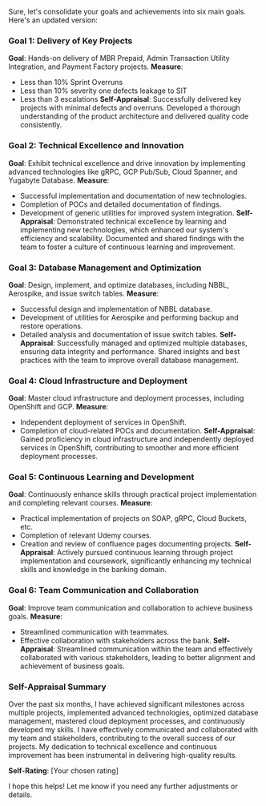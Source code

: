Sure, let's consolidate your goals and achievements into six main goals. Here's an updated version:

### Goal 1: Delivery of Key Projects
**Goal**: Hands-on delivery of MBR Prepaid, Admin Transaction Utility Integration, and Payment Factory projects.
**Measure**:
- Less than 10% Sprint Overruns
- Less than 10% severity one defects leakage to SIT
- Less than 3 escalations
**Self-Appraisal**: Successfully delivered key projects with minimal defects and overruns. Developed a thorough understanding of the product architecture and delivered quality code consistently.

### Goal 2: Technical Excellence and Innovation
**Goal**: Exhibit technical excellence and drive innovation by implementing advanced technologies like gRPC, GCP Pub/Sub, Cloud Spanner, and Yugabyte Database.
**Measure**:
- Successful implementation and documentation of new technologies.
- Completion of POCs and detailed documentation of findings.
- Development of generic utilities for improved system integration.
**Self-Appraisal**: Demonstrated technical excellence by learning and implementing new technologies, which enhanced our system's efficiency and scalability. Documented and shared findings with the team to foster a culture of continuous learning and improvement.

### Goal 3: Database Management and Optimization
**Goal**: Design, implement, and optimize databases, including NBBL, Aerospike, and issue switch tables.
**Measure**:
- Successful design and implementation of NBBL database.
- Development of utilities for Aerospike and performing backup and restore operations.
- Detailed analysis and documentation of issue switch tables.
**Self-Appraisal**: Successfully managed and optimized multiple databases, ensuring data integrity and performance. Shared insights and best practices with the team to improve overall database management.

### Goal 4: Cloud Infrastructure and Deployment
**Goal**: Master cloud infrastructure and deployment processes, including OpenShift and GCP.
**Measure**:
- Independent deployment of services in OpenShift.
- Completion of cloud-related POCs and documentation.
**Self-Appraisal**: Gained proficiency in cloud infrastructure and independently deployed services in OpenShift, contributing to smoother and more efficient deployment processes.

### Goal 5: Continuous Learning and Development
**Goal**: Continuously enhance skills through practical project implementation and completing relevant courses.
**Measure**:
- Practical implementation of projects on SOAP, gRPC, Cloud Buckets, etc.
- Completion of relevant Udemy courses.
- Creation and review of confluence pages documenting projects.
**Self-Appraisal**: Actively pursued continuous learning through project implementation and coursework, significantly enhancing my technical skills and knowledge in the banking domain.

### Goal 6: Team Communication and Collaboration
**Goal**: Improve team communication and collaboration to achieve business goals.
**Measure**:
- Streamlined communication with teammates.
- Effective collaboration with stakeholders across the bank.
**Self-Appraisal**: Streamlined communication within the team and effectively collaborated with various stakeholders, leading to better alignment and achievement of business goals.

### Self-Appraisal Summary
Over the past six months, I have achieved significant milestones across multiple projects, implemented advanced technologies, optimized database management, mastered cloud deployment processes, and continuously developed my skills. I have effectively communicated and collaborated with my team and stakeholders, contributing to the overall success of our projects. My dedication to technical excellence and continuous improvement has been instrumental in delivering high-quality results.

**Self-Rating**: [Your chosen rating]

I hope this helps! Let me know if you need any further adjustments or details.
